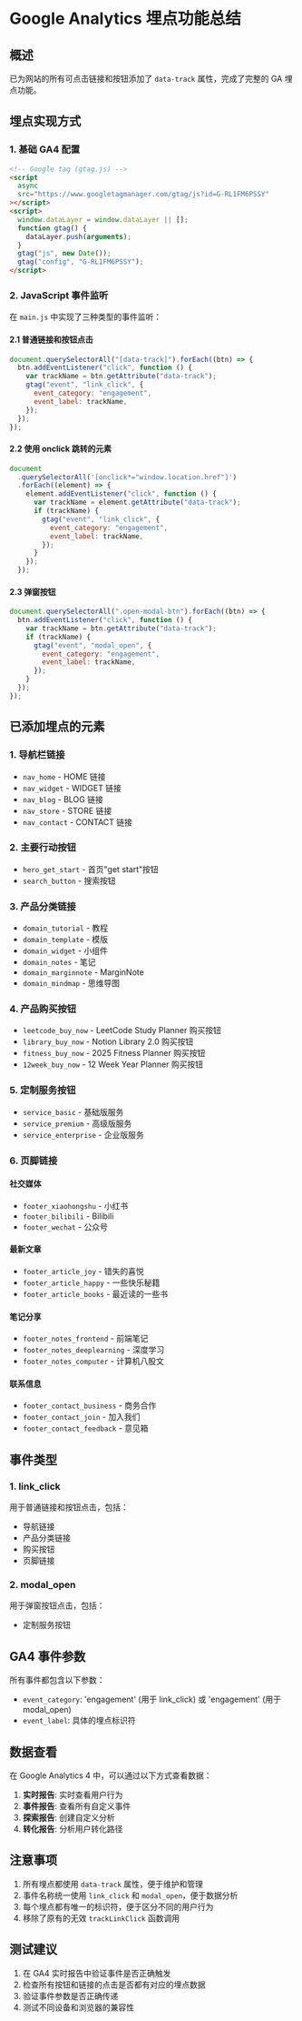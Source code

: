 # Google Analytics 埋点功能总结

## 概述

已为网站的所有可点击链接和按钮添加了 `data-track` 属性，完成了完整的 GA 埋点功能。

## 埋点实现方式

### 1. 基础 GA4 配置

```html
<!-- Google tag (gtag.js) -->
<script
  async
  src="https://www.googletagmanager.com/gtag/js?id=G-RL1FM6PSSY"
></script>
<script>
  window.dataLayer = window.dataLayer || [];
  function gtag() {
    dataLayer.push(arguments);
  }
  gtag("js", new Date());
  gtag("config", "G-RL1FM6PSSY");
</script>
```

### 2. JavaScript 事件监听

在 `main.js` 中实现了三种类型的事件监听：

#### 2.1 普通链接和按钮点击

```javascript
document.querySelectorAll("[data-track]").forEach((btn) => {
  btn.addEventListener("click", function () {
    var trackName = btn.getAttribute("data-track");
    gtag("event", "link_click", {
      event_category: "engagement",
      event_label: trackName,
    });
  });
});
```

#### 2.2 使用 onclick 跳转的元素

```javascript
document
  .querySelectorAll('[onclick*="window.location.href"]')
  .forEach((element) => {
    element.addEventListener("click", function () {
      var trackName = element.getAttribute("data-track");
      if (trackName) {
        gtag("event", "link_click", {
          event_category: "engagement",
          event_label: trackName,
        });
      }
    });
  });
```

#### 2.3 弹窗按钮

```javascript
document.querySelectorAll(".open-modal-btn").forEach((btn) => {
  btn.addEventListener("click", function () {
    var trackName = btn.getAttribute("data-track");
    if (trackName) {
      gtag("event", "modal_open", {
        event_category: "engagement",
        event_label: trackName,
      });
    }
  });
});
```

## 已添加埋点的元素

### 1. 导航栏链接

- `nav_home` - HOME 链接
- `nav_widget` - WIDGET 链接
- `nav_blog` - BLOG 链接
- `nav_store` - STORE 链接
- `nav_contact` - CONTACT 链接

### 2. 主要行动按钮

- `hero_get_start` - 首页"get start"按钮
- `search_button` - 搜索按钮

### 3. 产品分类链接

- `domain_tutorial` - 教程
- `domain_template` - 模版
- `domain_widget` - 小组件
- `domain_notes` - 笔记
- `domain_marginnote` - MarginNote
- `domain_mindmap` - 思维导图

### 4. 产品购买按钮

- `leetcode_buy_now` - LeetCode Study Planner 购买按钮
- `library_buy_now` - Notion Library 2.0 购买按钮
- `fitness_buy_now` - 2025 Fitness Planner 购买按钮
- `12week_buy_now` - 12 Week Year Planner 购买按钮

### 5. 定制服务按钮

- `service_basic` - 基础版服务
- `service_premium` - 高级版服务
- `service_enterprise` - 企业版服务

### 6. 页脚链接

#### 社交媒体

- `footer_xiaohongshu` - 小红书
- `footer_bilibili` - Bilibili
- `footer_wechat` - 公众号

#### 最新文章

- `footer_article_joy` - 错失的喜悦
- `footer_article_happy` - 一些快乐秘籍
- `footer_article_books` - 最近读的一些书

#### 笔记分享

- `footer_notes_frontend` - 前端笔记
- `footer_notes_deeplearning` - 深度学习
- `footer_notes_computer` - 计算机八股文

#### 联系信息

- `footer_contact_business` - 商务合作
- `footer_contact_join` - 加入我们
- `footer_contact_feedback` - 意见箱

## 事件类型

### 1. link_click

用于普通链接和按钮点击，包括：

- 导航链接
- 产品分类链接
- 购买按钮
- 页脚链接

### 2. modal_open

用于弹窗按钮点击，包括：

- 定制服务按钮

## GA4 事件参数

所有事件都包含以下参数：

- `event_category`: 'engagement' (用于 link_click) 或 'engagement' (用于 modal_open)
- `event_label`: 具体的埋点标识符

## 数据查看

在 Google Analytics 4 中，可以通过以下方式查看数据：

1. **实时报告**: 实时查看用户行为
2. **事件报告**: 查看所有自定义事件
3. **探索报告**: 创建自定义分析
4. **转化报告**: 分析用户转化路径

## 注意事项

1. 所有埋点都使用 `data-track` 属性，便于维护和管理
2. 事件名称统一使用 `link_click` 和 `modal_open`，便于数据分析
3. 每个埋点都有唯一的标识符，便于区分不同的用户行为
4. 移除了原有的无效 `trackLinkClick` 函数调用

## 测试建议

1. 在 GA4 实时报告中验证事件是否正确触发
2. 检查所有按钮和链接的点击是否都有对应的埋点数据
3. 验证事件参数是否正确传递
4. 测试不同设备和浏览器的兼容性
